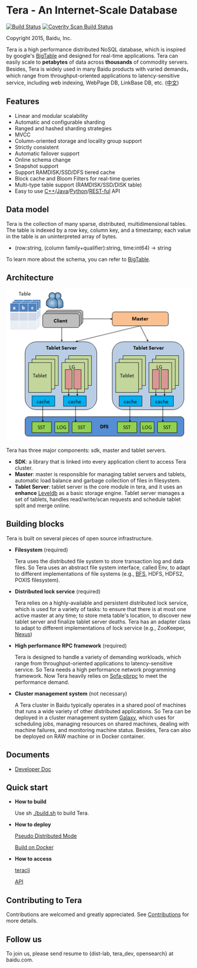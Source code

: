 # Tera - An Internet-Scale Database

[![Build Status](https://travis-ci.org/baidu/tera.svg?branch=master)](https://travis-ci.org/baidu/tera)
[![Coverity Scan Build Status](https://scan.coverity.com/projects/10959/badge.svg)](https://scan.coverity.com/projects/tera)

Copyright 2015, Baidu, Inc.

Tera is a high performance distributed NoSQL database, which is inspired by google's [BigTable](http://static.googleusercontent.com/media/research.google.com/zh-CN//archive/bigtable-osdi06.pdf) and designed for real-time applications. Tera can easily scale to __petabytes__ of data across __thousands__ of commodity servers. Besides, Tera is widely used in many Baidu products with varied demands，which range from throughput-oriented applications to latency-sensitive service, including web indexing, WebPage DB, LinkBase DB, etc. ([中文](readme-cn.md))

## Features

* Linear and modular scalability
* Automatic and configurable sharding
* Ranged and hashed sharding strategies
* MVCC
* Column-oriented storage and locality group support
* Strictly consistent
* Automatic failover support
* Online schema change
* Snapshot support
* Support RAMDISK/SSD/DFS tiered cache
* Block cache and Bloom Filters for real-time queries
* Multi-type table support (RAMDISK/SSD/DISK table)
* Easy to use [C++](doc/en/sdk_guide.md)/[Java](doc/en/sdk_guide_java.md)/[Python](doc/en/sdk_guide_python.md)/[REST-ful](doc/en/sdk_guide_http.md) API

## Data model

Tera is the collection of many sparse, distributed, multidimensional tables. The table is indexed by a row key, column key, and a timestamp; each value in the table is an uninterpreted array of bytes.

* (row:string, (column family+qualifier):string, time:int64) → string

To learn more about the schema, you can refer to [BigTable](http://static.googleusercontent.com/media/research.google.com/zh-CN//archive/bigtable-osdi06.pdf).

## Architecture

![架构图](resources/images/arch.png)

Tera has three major components: sdk, master and tablet servers.

- __SDK__: a library that is linked into every application client to access Tera cluster.
- __Master__: master is responsible for managing tablet servers and tablets, automatic load balance and garbage collection of files in filesystem.
- __Tablet Server__: tablet server is the core module in tera, and it uses an __enhance__ [Leveldb](https://github.com/google/leveldb) as a basic storage engine. Tablet server manages a set of tablets, handles read/write/scan requests and schedule tablet split and merge online.

## Building blocks
Tera is built on several pieces of open source infrastructure.

- __Filesystem__ (required)

	Tera uses the distributed file system to store transaction log and data files. So Tera uses an abstract file system interface, called Env, to adapt to different implementations of file systems (e.g., [BFS](https://github.com/baidu/bfs), HDFS, HDFS2, POXIS filesystem).

- __Distributed lock service__ (required)

	Tera relies on a highly-available and persistent distributed lock service, which is used for a variety of tasks: to ensure that there is at most one active master at any time; to store meta table's location, to discover new tablet server and finalize tablet server deaths. Tera has an adapter class to adapt to different implementations of lock service (e.g., ZooKeeper, [Nexus](https://github.com/baidu/ins))

- __High performance RPC framework__ (required)

	Tera is designed to handle a variety of demanding workloads, which range from throughput-oriented applications to latency-sensitive service. So Tera needs a high performance network programming framework. Now Tera heavily relies on [Sofa-pbrpc](https://github.com/baidu/sofa-pbrpc/) to meet the performance demand.
	
- __Cluster management system__ (not necessary)
		
	A Tera cluster in Baidu typically operates in a shared pool of machines
that runs a wide variety of other distributed applications. So Tera can be deployed in a cluster management system [Galaxy](https://github.com/baidu/galaxy), which uses for scheduling jobs, managing resources on shared machines, dealing with machine failures, and monitoring machine status. Besides, Tera can also be deployed on RAW machine or in Docker container.

## Documents

* [Developer Doc](doc/README.md)

## Quick start
* __How to build__

	Use sh [./build.sh](BUILD) to build Tera.

* __How to deploy__

	[Pseudo Distributed Mode](doc/onebox.md)

	[Build on Docker](example/docker)
	
* __How to access__
	
	[teracli](doc/en/teracli.md)
	
	[API](doc/en/sdk_guide.md)

## Contributing to Tera  
Contributions are welcomed and greatly appreciated. See [Contributions](doc/contributor.md) for more details.

## Follow us
To join us, please send resume to {dist-lab, tera_dev, opensearch} at baidu.com.

